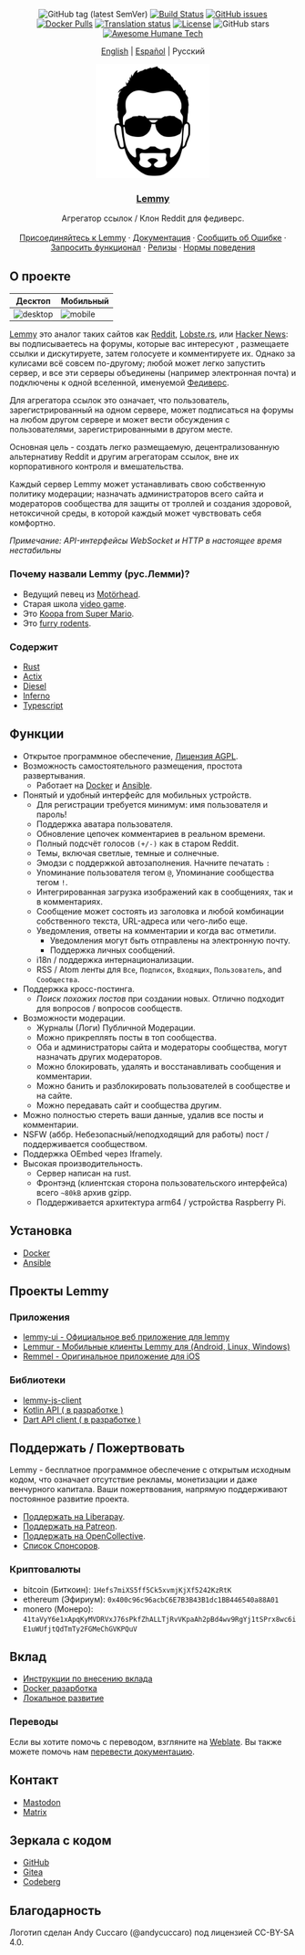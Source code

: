 <div align="center">

![GitHub tag (latest SemVer)](https://img.shields.io/github/tag/LemmyNet/lemmy.svg)
[![Build Status](https://cloud.drone.io/api/badges/LemmyNet/lemmy/status.svg)](https://cloud.drone.io/LemmyNet/lemmy/)
[![GitHub issues](https://img.shields.io/github/issues-raw/LemmyNet/lemmy.svg)](https://github.com/LemmyNet/lemmy/issues)
[![Docker Pulls](https://img.shields.io/docker/pulls/dessalines/lemmy.svg)](https://cloud.docker.com/repository/docker/dessalines/lemmy/)
[![Translation status](http://weblate.yerbamate.ml/widgets/lemmy/-/lemmy/svg-badge.svg)](http://weblate.yerbamate.ml/engage/lemmy/)
[![License](https://img.shields.io/github/license/LemmyNet/lemmy.svg)](LICENSE)
![GitHub stars](https://img.shields.io/github/stars/LemmyNet/lemmy?style=social)
[![Awesome Humane Tech](https://raw.githubusercontent.com/humanetech-community/awesome-humane-tech/main/humane-tech-badge.svg?sanitize=true)](https://github.com/humanetech-community/awesome-humane-tech)
</div>

<p align="center">
  <a href="../README.md">English</a> |
  <a href="README.ru.md">Español</a> |
  <span>Русский</span>
</p>

<p align="center">
  <a href="https://join.lemmy.ml/" rel="noopener">
 <img width=200px height=200px src="https://raw.githubusercontent.com/LemmyNet/lemmy-ui/main/src/assets/icons/favicon.svg"></a>

 <h3 align="center"><a href="https://join.lemmy.ml">Lemmy</a></h3>
  <p align="center">
    Агрегатор ссылок / Клон Reddit для федиверс.
    <br />
    <br />
    <a href="https://join.lemmy.ml">Присоединяйтесь к Lemmy</a>
    ·
    <a href="https://join.lemmy.ml/docs/en/index.html">Документация</a>
    ·
    <a href="https://github.com/LemmyNet/lemmy/issues">Сообщить об Ошибке</a>
    ·
    <a href="https://github.com/LemmyNet/lemmy/issues">Запросить функционал</a>
    ·
    <a href="https://github.com/LemmyNet/lemmy/blob/main/RELEASES.md">Релизы</a>
    ·
    <a href="https://join.lemmy.ml/docs/en/code_of_conduct.html">Нормы поведения</a>
  </p>
</p>

## О проекте

Десктоп|Мобильный
---|---
![desktop](https://raw.githubusercontent.com/LemmyNet/joinlemmy-site/main/src/assets/images/main_img.webp)|![mobile](https://raw.githubusercontent.com/LemmyNet/joinlemmy-site/main/src/assets/images/mobile_pic.webp)

[Lemmy](https://github.com/LemmyNet/lemmy) это аналог таких сайтов как [Reddit](https://reddit.com), [Lobste.rs](https://lobste.rs), или [Hacker News](https://news.ycombinator.com/): вы подписываетесь на форумы, которые вас интересуют , размещаете ссылки и дискутируете, затем голосуете и комментируете их. Однако за кулисами всё совсем по-другому; любой может легко запустить сервер, и все эти серверы объединены (например электронная почта) и подключены к одной вселенной, именуемой [Федиверс](https://ru.wikipedia.org/wiki/Fediverse).

Для агрегатора ссылок это означает, что пользователь, зарегистрированный на одном сервере, может подписаться на форумы на любом другом сервере и может вести обсуждения с пользователями, зарегистрированными в другом месте.

Основная цель - создать легко размещаемую, децентрализованную альтернативу Reddit и другим агрегаторам ссылок, вне их корпоративного контроля и вмешательства. 

Каждый сервер Lemmy может устанавливать свою собственную политику модерации; назначать администраторов всего сайта и модераторов сообщества для защиты от троллей и создания здоровой, нетоксичной среды, в которой каждый может чувствовать себя комфортно. 

*Примечание: API-интерфейсы WebSocket и HTTP в настоящее время нестабильны*

### Почему назвали Lemmy (рус.Лемми)?

- Ведущий певец из [Motörhead](https://invidio.us/watch?v=pWB5JZRGl0U).
- Старая школа [video game](<https://en.wikipedia.org/wiki/Lemmings_(video_game)>).
- Это [Koopa from Super Mario](https://www.mariowiki.com/Lemmy_Koopa).
- Это [furry rodents](http://sunchild.fpwc.org/lemming-the-little-giant-of-the-north/).

### Содержит

- [Rust](https://www.rust-lang.org)
- [Actix](https://actix.rs/)
- [Diesel](http://diesel.rs/)
- [Inferno](https://infernojs.org)
- [Typescript](https://www.typescriptlang.org/)

## Функции

- Открытое программное обеспечение, [Лицензия AGPL](/LICENSE).
- Возможность самостоятельного размещения, простота развертывания.
  - Работает на [Docker](https://join.lemmy.ml/docs/en/administration/install_docker.html) и [Ansible](https://join.lemmy.ml/docs/en/administration/install_ansible.html).
- Понятый и удобный интерфейс для мобильных устройств.
  - Для регистрации требуется минимум: имя пользователя и пароль!
  - Поддержка аватара пользователя.
  - Обновление цепочек комментариев в реальном времени.
  - Полный подсчёт голосов `(+/-)` как в старом Reddit.
  - Темы, включая светлые, темные и солнечные.
  - Эмодзи с поддержкой автозаполнения. Начните печатать `:`
  - Упоминание пользователя тегом `@`, Упоминание сообщества тегом `!`.
  - Интегрированная загрузка изображений как в сообщениях, так и в комментариях.
  - Сообщение может состоять из заголовка и любой комбинации собственного текста, URL-адреса или чего-либо еще.
  - Уведомления, ответы на комментарии и когда вас отметили.
    - Уведомления могут быть отправлены на электронную почту.
    - Поддержка личных сообщений.
  - i18n / поддержка интернационализации.
  - RSS / Atom ленты для `Все`, `Подписок`, `Входящих`, `Пользователь`, and `Сообщества`.
- Поддержка кросс-постинга.
  - *Поиск похожих постов* при создании новых. Отлично подходит для вопросов / вопросов сообществ.
- Возможности модерации.
  - Журналы (Логи) Публичной Модерации.
  - Можно прикреплять посты в топ сообщества.
  - Оба и администраторы сайта и модераторы сообщества, могут назначать других модераторов. 
  - Можно блокировать, удалять и восстанавливать сообщения и комментарии.
  - Можно банить и разблокировать пользователей в сообществе и на сайте.
  - Можно передавать сайт и сообщества другим. 
- Можно полностью стереть ваши данные, удалив все посты и комментарии. 
- NSFW (аббр. Небезопасный/неподходящий для работы) пост / поддерживается сообществом.
- Поддержка OEmbed через Iframely.
- Высокая производительность.
  - Сервер написан на rust.
  - Фронтэнд (клиентская сторона пользовательского интерфейса) всего `~80kB` архив gzipp.
  - Поддерживается архитектура arm64 / устройства Raspberry Pi.

## Установка

- [Docker](https://join.lemmy.ml/docs/en/administration/install_docker.html)
- [Ansible](https://join.lemmy.ml/docs/en/administration/install_ansible.html)

## Проекты Lemmy

### Приложения

- [lemmy-ui - Официальное веб приложение для lemmy](https://github.com/LemmyNet/lemmy-ui)
- [Lemmur - Мобильные клиенты Lemmy для (Android, Linux, Windows)](https://github.com/krawieck/lemmur)
- [Remmel - Оригинальное приложение для iOS](https://github.com/uuttff8/Lemmy-iOS)

### Библиотеки

- [lemmy-js-client](https://github.com/LemmyNet/lemmy-js-client)
- [Kotlin API ( в разработке )](https://github.com/eiknat/lemmy-client)
- [Dart API client ( в разработке )](https://github.com/krawieck/lemmy_api_client)

## Поддержать / Пожертвовать

Lemmy - бесплатное программное обеспечение с открытым исходным кодом, что означает отсутствие рекламы, монетизации и даже венчурного капитала. Ваши пожертвования, напрямую поддерживают постоянное развитие проекта.

- [Поддержать на Liberapay](https://liberapay.com/Lemmy).
- [Поддержать на Patreon](https://www.patreon.com/dessalines).
- [Поддержать на OpenCollective](https://opencollective.com/lemmy).
- [Список Спонсоров](https://join.lemmy.ml/sponsors).

### Криптовалюты

- bitcoin (Биткоин): `1Hefs7miXS5ff5Ck5xvmjKjXf5242KzRtK`
- ethereum (Эфириум): `0x400c96c96acbC6E7B3B43B1dc1BB446540a88A01`
- monero (Монеро): `41taVyY6e1xApqKyMVDRVxJ76sPkfZhALLTjRvVKpaAh2pBd4wv9RgYj1tSPrx8wc6iE1uWUfjtQdTmTy2FGMeChGVKPQuV`

## Вклад

- [Инструкции по внесению вклада](https://join.lemmy.ml/docs/en/contributing/contributing.html)
- [Docker разарботка](https://join.lemmy.ml/docs/en/contributing/docker_development.html)
- [Локальное развитие](https://join.lemmy.ml/docs/en/contributing/local_development.html)

### Переводы

Если вы хотите помочь с переводом, взгляните на [Weblate](https://weblate.yerbamate.ml/projects/lemmy/joinlemmy/ru/). Вы также можете помочь нам [перевести документацию](https://github.com/LemmyNet/lemmy-docs#adding-a-new-language).

## Контакт

- [Mastodon](https://mastodon.social/@LemmyDev)
- [Matrix](https://matrix.to/#/#lemmy:matrix.org)

## Зеркала с кодом

- [GitHub](https://github.com/LemmyNet/lemmy)
- [Gitea](https://yerbamate.ml/LemmyNet/lemmy)
- [Codeberg](https://codeberg.org/LemmyNet/lemmy)

## Благодарность

Логотип сделан Andy Cuccaro (@andycuccaro) под лицензией CC-BY-SA 4.0.
